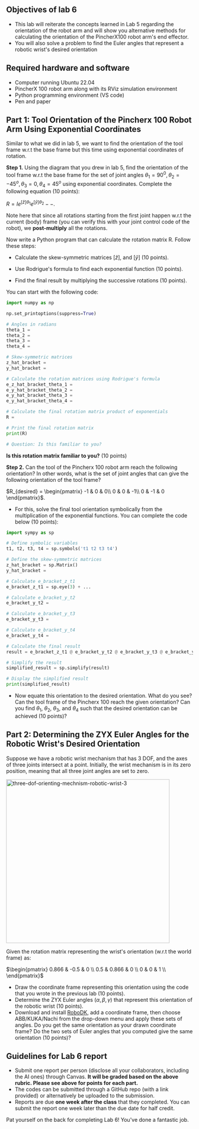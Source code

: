## Objectives of lab 6

- This lab will reiterate the concepts learned in Lab 5 regarding the orientation of the robot arm and will show you alternative methods for calculating the orientation of the PincherX100 robot arm's end effector.
- You will also solve a problem to find the Euler angles that represent a robotic wrist's desired orientation

## Required hardware and software

- Computer running Ubuntu 22.04
- PincherX 100 robot arm along with its RViz simulation environment
- Python programming environment (VS code)
- Pen and paper 

## Part 1: Tool Orientation of the Pincherx 100 Robot Arm Using Exponential Coordinates

Similar to what we did in lab 5, we want to find the orientation of the tool frame w.r.t the base frame but this time using exponential coordinates of rotation. 

**Step 1.** Using the diagram that you drew in lab 5, find the orientation of the tool frame w.r.t the base frame for the set of joint angles $`\theta_1 = 90^{0}, \theta_2 = -45^{o}, \theta_3 = 0, \theta_4 = 45^{o}`$ using exponential coordinates. Complete the following equation (10 points):

$`R = Ie^{[\hat{z}]\theta_1}e^{[\hat{y}]\theta_2}--`$.

Note here that since all rotations starting from the first joint happen w.r.t the current (body) frame (you can verify this with your joint control code of the robot), we **post-multiply** all the rotations. 

Now write a Python program that can calculate the rotation matrix R. Follow these steps: 

- Calculate the skew-symmetric matrices $`[\hat{z}]`$, and $`[\hat{y}]`$ (10 points).

- Use Rodrigue's formula to find each exponential function (10 points). 

- Find the final result by multiplying the successive rotations (10 points).

You can start with the following code:

``` Python
import numpy as np

np.set_printoptions(suppress=True)

# Angles in radians
theta_1 = 
theta_2 = 
theta_3 = 
theta_4 = 

# Skew-symmetric matrices
z_hat_bracket = 
y_hat_bracket = 

# Calculate the rotation matrices using Rodrigue's formula
e_z_hat_bracket_theta_1 = 
e_y_hat_bracket_theta_2 = 
e_y_hat_bracket_theta_3 = 
e_y_hat_bracket_theta_4 = 

# Calculate the final rotation matrix product of exponentials 
R = 

# Print the final rotation matrix
print(R)

# Question: Is this familiar to you?
```
**Is this rotation matrix familiar to you?** (10 points) 

**Step 2.** Can the tool of the Pincherx 100 robot arm reach the following orientation? In other words, what is the set of joint angles that can give the following orientation of the tool frame? 

$`R_{desired} = \begin{pmatrix}
-1 & 0 & 0\\
0 & 0 & -1\\
0 & -1 & 0
\end{pmatrix}`$.

- For this, solve the final tool orientation symbolically from the multiplication of the exponential functions. You can complete the code below (10 points):

``` Python
import sympy as sp

# Define symbolic variables
t1, t2, t3, t4 = sp.symbols('t1 t2 t3 t4')

# Define the skew-symmetric matrices
z_hat_bracket = sp.Matrix()
y_hat_bracket = 

# Calculate e_bracket_z_t1
e_bracket_z_t1 = sp.eye(3) + ...

# Calculate e_bracket_y_t2
e_bracket_y_t2 = 

# Calculate e_bracket_y_t3
e_bracket_y_t3 = 

# Calculate e_bracket_y_t4
e_bracket_y_t4 = 

# Calculate the final result
result = e_bracket_z_t1 @ e_bracket_y_t2 @ e_bracket_y_t3 @ e_bracket_y_t4

# Simplify the result
simplified_result = sp.simplify(result)

# Display the simplified result
print(simplified_result)
```
- Now equate this orientation to the desired orientation. What do you see? Can the tool frame of the Pincherx 100 reach the given orientation? Can you find $`\theta_1`$, $`\theta_2`$, $`\theta_3`$, and $`\theta_4`$ such that the desired orientation can be achieved (10 points)? 

## Part 2: Determining the ZYX Euler Angles for the Robotic Wrist's Desired Orientation

Suppose we have a robotic wrist mechanism that has 3 DOF, and the axes of three joints intersect at a point. Initially, the wrist mechanism is in its zero position, meaning that all three joint angles are set to zero. 

<img width="441" alt="three-dof-orienting-mechnism-robotic-wrist-3" src="https://github.com/madibabaiasl/modern-robotics-I-course/assets/118206851/d741952e-1b8d-465f-963f-2788c15a85cd">

Given the rotation matrix representing the wrist's orientation (w.r.t the world frame) as:

$`\begin{pmatrix}
0.866 & -0.5 & 0 \\
0.5 & 0.866 & 0 \\
0 & 0 & 1 \\
\end{pmatrix}`$

- Draw the coordinate frame representing this orientation using the code that you wrote in the previous lab (10 points). 
- Determine the ZYX Euler angles $`(\alpha,\beta,\gamma)`$ that represent this orientation of the robotic wrist (10 points). 
- Download and install [RoboDK](https://robodk.com/), add a coordinate frame, then choose ABB/KUKA/Nachi from the drop-down menu and apply these sets of angles. Do you get the same orientation as your drawn coordinate frame? Do the two sets of Euler angles that you computed give the same orientation (10 points)?

## Guidelines for Lab 6 report

- Submit one report per person (disclose all your collaborators, including the AI ones) through Canvas. **It will be graded based on the above rubric. Please see above for points for each part.** 
- The codes can be submitted through a GitHub repo (with a link provided) or alternatively be uploaded to the submission.  
- Reports are due **one week after the class** that they completed. You can submit the report one week later than the due date for half credit.

Pat yourself on the back for completing Lab 6! You've done a fantastic job.